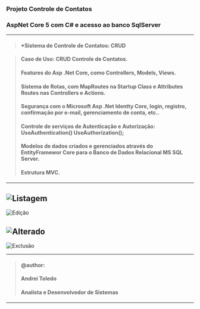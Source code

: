 ### Projeto Controle de Contatos
### AspNet Core 5 com C# e acesso ao banco SqlServer

---
> #### *Sistema de Controle de Contatos: CRUD 

> #### Caso de Uso: CRUD Controle de Contatos.
> #### Features do Asp .Net Core, como Controllers, Models, Views.
> #### Sistema de Rotas, com MapRoutes na Startup Class e Attributes Routes nas Controllers e Actions.
> #### Segurança com o Microsoft Asp .Net Identty Core, login, registro, confirmação por e-mail, gerenciamento de conta, etc.. 
> #### Controle de serviços de Autenticação e Autorização: UseAuthentication() UseAuthorization();
> #### Modelos de dados criados e gerenciados através do EntityFramewor Core para o Banco de Dados Relacional MS SQL Server.
> #### Estrutura MVC.
---

![Listagem](https://user-images.githubusercontent.com/16118637/229023240-5ae25869-1baa-41c6-bdcc-ebefd3b5d5cc.png)
---
![Edição](https://user-images.githubusercontent.com/16118637/229023397-852565d7-841c-4f80-8e82-817e20953cb5.png)

![Alterado](https://user-images.githubusercontent.com/16118637/229023486-a52487d7-cd79-4da0-8055-4abf45593c51.png)
---
![Exclusão](https://user-images.githubusercontent.com/16118637/229023547-7e237c4f-9eac-413b-814e-d3a3eae7de3b.png)

----
>#### @author:                             
>#### Andrei Toledo                        
>#### Analista e Desenvolvedor de Sistemas 
----

